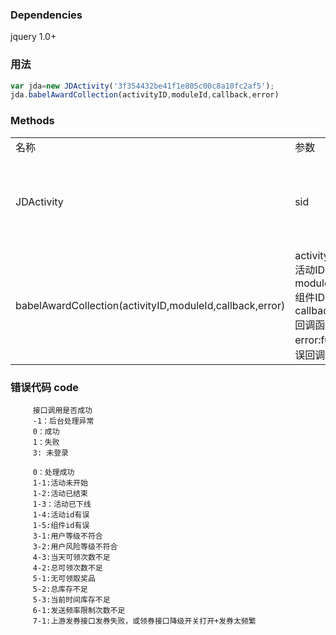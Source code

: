 ### Dependencies

jquery 1.0+


### 用法
```javascript
var jda=new JDActivity('3f354432be41f1e805c00c8a10fc2af5');
jda.babelAwardCollection(activityID,moduleId,callback,error)
``` 
### Methods


<table>
<tr>
<td>名称</td><td>参数 </td><td>说明</td>
</tr>
<tr>
<td>JDActivity</td><td>sid </td><td>默认sid，优先读取cookie中的值</td>
</tr>
<tr>
<td>babelAwardCollection(activityID,moduleId,callback,error)</td>
<td>
activityID:String 活动ID <br/>
moduleId:string 组件ID <br/>
callback:function 回调函数<br/>
error:function 错误回调函数</td>
<td>领取奖品接口 </td>
</tr>
</table>


### 错误代码 code
         接口调用是否成功
         -1：后台处理异常
         0：成功
         1：失败
         3: 未登录

         0：处理成功
         1-1:活动未开始
         1-2:活动已结束
         1-3：活动已下线
         1-4:活动id有误
         1-5:组件id有误
         3-1:用户等级不符合
         3-2:用户风险等级不符合
         4-3:当天可领次数不足
         4-2:总可领次数不足
         5-1:无可领取奖品
         5-2:总库存不足
         5-3:当前时间库存不足
         6-1:发送频率限制次数不足
         7-1:上游发券接口发券失败，或领券接口降级开关打开+发券太频繁